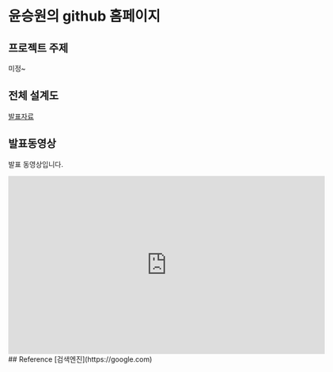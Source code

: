 
# 윤승원의  github 홈페이지
## 프로젝트 주제
미정~
## 전체 설계도
<img src= ""/><br>
[발표자료](project.pptx)<br>
## 발표동영상
발표 동영상입니다.
<iframe id="ytplayer" type="text/html" width="640" height="360"
src="https://www.youtube.com/embed/reOGfxYJre0" frameborder="0"></iframe>
## Reference
[검색엔진](https://google.com)
